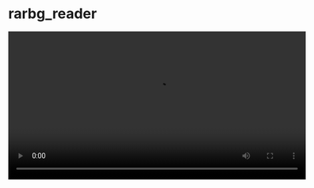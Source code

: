 # rarbg_reader

<video src="[demo.mp4](https://github.com/user-attachments/assets/125d65de-4af2-4016-828f-fb3ddd944382)" controls width="600"></video>
